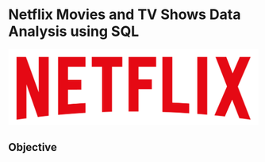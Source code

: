 # Netflix Movies and TV Shows  Data Analysis using SQL

![Netflix Logo](https://github.com/alecoder1/Netflix_SQL_project/blob/main/ASSETS/logo.png)


## Objective
